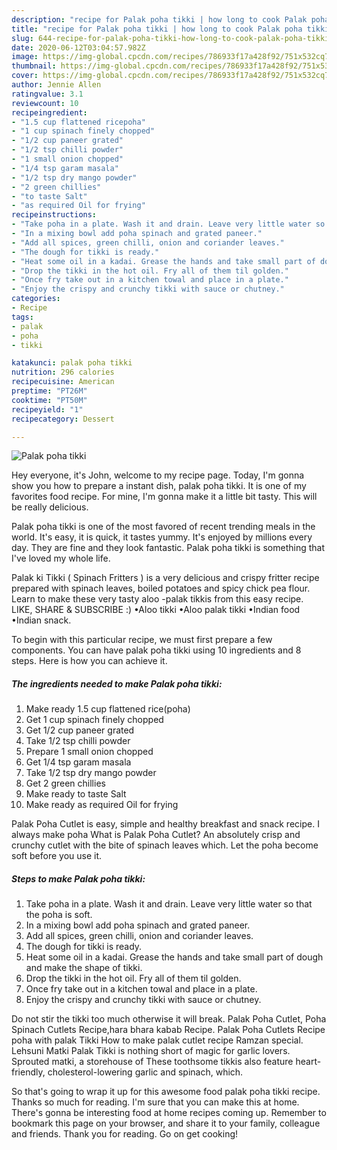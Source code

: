 ```yaml
---
description: "recipe for Palak poha tikki | how long to cook Palak poha tikki"
title: "recipe for Palak poha tikki | how long to cook Palak poha tikki"
slug: 644-recipe-for-palak-poha-tikki-how-long-to-cook-palak-poha-tikki
date: 2020-06-12T03:04:57.982Z
image: https://img-global.cpcdn.com/recipes/786933f17a428f92/751x532cq70/palak-poha-tikki-recipe-main-photo.jpg
thumbnail: https://img-global.cpcdn.com/recipes/786933f17a428f92/751x532cq70/palak-poha-tikki-recipe-main-photo.jpg
cover: https://img-global.cpcdn.com/recipes/786933f17a428f92/751x532cq70/palak-poha-tikki-recipe-main-photo.jpg
author: Jennie Allen
ratingvalue: 3.1
reviewcount: 10
recipeingredient:
- "1.5 cup flattened ricepoha"
- "1 cup spinach finely chopped"
- "1/2 cup paneer grated"
- "1/2 tsp chilli powder"
- "1 small onion chopped"
- "1/4 tsp garam masala"
- "1/2 tsp dry mango powder"
- "2 green chillies"
- "to taste Salt"
- "as required Oil for frying"
recipeinstructions:
- "Take poha in a plate. Wash it and drain. Leave very little water so that the poha is soft."
- "In a mixing bowl add poha spinach and grated paneer."
- "Add all spices, green chilli, onion and coriander leaves."
- "The dough for tikki is ready."
- "Heat some oil in a kadai. Grease the hands and take small part of dough and make the shape of tikki."
- "Drop the tikki in the hot oil. Fry all of them til golden."
- "Once fry take out in a kitchen towal and place in a plate."
- "Enjoy the crispy and crunchy tikki with sauce or chutney."
categories:
- Recipe
tags:
- palak
- poha
- tikki

katakunci: palak poha tikki 
nutrition: 296 calories
recipecuisine: American
preptime: "PT26M"
cooktime: "PT50M"
recipeyield: "1"
recipecategory: Dessert

---
```



![Palak poha tikki](https://img-global.cpcdn.com/recipes/786933f17a428f92/751x532cq70/palak-poha-tikki-recipe-main-photo.jpg)

Hey everyone, it's John, welcome to my recipe page. Today, I'm gonna show you how to prepare a instant dish, palak poha tikki. It is one of my favorites food recipe. For mine, I'm gonna make it a little bit tasty. This will be really delicious.

Palak poha tikki is one of the most favored of recent trending meals in the world. It's easy, it is quick, it tastes yummy. It's enjoyed by millions every day. They are fine and they look fantastic. Palak poha tikki is something that I've loved my whole life.

Palak ki Tikki ( Spinach Fritters ) is a very delicious and crispy fritter recipe prepared with spinach leaves, boiled potatoes and spicy chick pea flour. Learn to make these very tasty aloo -palak tikkis from this easy recipe. LIKE, SHARE &amp; SUBSCRIBE :) •Aloo tikki •Aloo palak tikki •Indian food •Indian snack.


To begin with this particular recipe, we must first prepare a few components. You can have palak poha tikki using 10 ingredients and 8 steps. Here is how you can achieve it.

<!--inarticleads1-->

##### The ingredients needed to make Palak poha tikki:

1. Make ready 1.5 cup flattened rice(poha)
1. Get 1 cup spinach finely chopped
1. Get 1/2 cup paneer grated
1. Take 1/2 tsp chilli powder
1. Prepare 1 small onion chopped
1. Get 1/4 tsp garam masala
1. Take 1/2 tsp dry mango powder
1. Get 2 green chillies
1. Make ready to taste Salt
1. Make ready as required Oil for frying


Palak Poha Cutlet is easy, simple and healthy breakfast and snack recipe. I always make poha What is Palak Poha Cutlet? An absolutely crisp and crunchy cutlet with the bite of spinach leaves which. Let the poha become soft before you use it. 

<!--inarticleads2-->

##### Steps to make Palak poha tikki:

1. Take poha in a plate. Wash it and drain. Leave very little water so that the poha is soft.
1. In a mixing bowl add poha spinach and grated paneer.
1. Add all spices, green chilli, onion and coriander leaves.
1. The dough for tikki is ready.
1. Heat some oil in a kadai. Grease the hands and take small part of dough and make the shape of tikki.
1. Drop the tikki in the hot oil. Fry all of them til golden.
1. Once fry take out in a kitchen towal and place in a plate.
1. Enjoy the crispy and crunchy tikki with sauce or chutney.


Do not stir the tikki too much otherwise it will break. Palak Poha Cutlet, Poha Spinach Cutlets Recipe,hara bhara kabab Recipe. Palak Poha Cutlets Recipe poha with palak Tikki How to make palak cutlet recipe Ramzan special. Lehsuni Matki Palak Tikki is nothing short of magic for garlic lovers. Sprouted matki, a storehouse of These toothsome tikkis also feature heart-friendly, cholesterol-lowering garlic and spinach, which. 

So that's going to wrap it up for this awesome food palak poha tikki recipe. Thanks so much for reading. I'm sure that you can make this at home. There's gonna be interesting food at home recipes coming up. Remember to bookmark this page on your browser, and share it to your family, colleague and friends. Thank you for reading. Go on get cooking!
